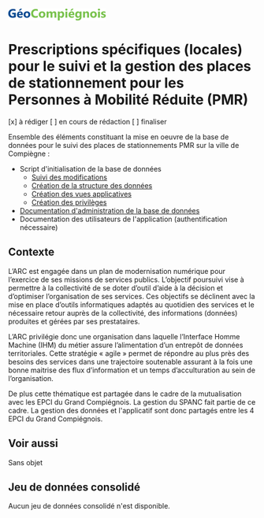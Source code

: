 ![picto](https://github.com/sigagglocompiegne/orga_gest_igeo/blob/master/doc/img/geocompiegnois_2020_reduit_v2.png)

# Prescriptions spécifiques (locales) pour le suivi et la gestion des places de stationnement pour les Personnes à Mobilité Réduite (PMR)

[x] à rédiger [ ] en cours de rédaction [ ] finaliser

Ensemble des éléments constituant la mise en oeuvre de la base de données pour le suivi des places de stationnements PMR sur la ville de Compiègne :

- Script d'initialisation de la base de données
  * [Suivi des modifications](bdd/pmr_00_trace.sql)
  * [Création de la structure des données](bdd/pmr_10_squelette.sql)
  * [Création des vues applicatives](bdd/pmr_21_vues_xapps.sql)
  * [Création des privilèges](bdd/pmr_99_grant.sql)  
- [Documentation d'administration de la base de données](bdd/doc_pmr_bd_spanc.md)
- Documentation des utilisateurs de l'application (authentification nécessaire)



## Contexte

L’ARC est engagée dans un plan de modernisation numérique pour l’exercice de ses missions de services publics. L’objectif poursuivi vise à permettre à la collectivité de se doter d’outil d’aide à la décision et d’optimiser l’organisation de ses services. Ces objectifs se déclinent avec la mise en place d’outils informatiques adaptés au quotidien des services et le nécessaire retour auprès de la collectivité, des informations (données) produites et gérées par ses prestataires. 

L’ARC privilégie donc une organisation dans laquelle l’Interface Homme Machine (IHM) du métier assure l’alimentation d’un entrepôt de données territoriales. Cette stratégie « agile » permet de répondre au plus près des besoins des services dans une trajectoire soutenable assurant à la fois une bonne maitrise des flux d’information et un temps d’acculturation au sein de l’organisation.

De plus cette thématique est partagée dans le cadre de la mutualisation avec les EPCI du Grand Compiégnois. La gestion du SPANC fait partie de ce cadre. La gestion des données et l'applicatif sont donc partagés entre les 4 EPCI du Grand Compiégnois.

## Voir aussi

Sans objet

## Jeu de données consolidé

Aucun jeu de données consolidé n'est disponible.
